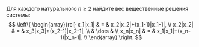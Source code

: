 Для каждого натурального $n\geq 2$ найдите вес вещественные
решения системы:
   $$
           \left\{
           \begin{array}{rcl}
            x_1|x_1| & = & x_2|x_2|+(x_1-1)|x_1-1|, \\
            x_2|x_2| & = & x_3|x_3|+(x_2-1)|x_2-1|, \\
                     & \dots & \\
            x_n|x_n| & = & x_1|x_1|+(x_n-1)|x_n-1|. \\
           \end{array}
           \right.
       $$